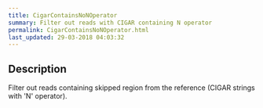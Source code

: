 ```yaml
---
title: CigarContainsNoNOperator
summary: Filter out reads with CIGAR containing N operator
permalink: CigarContainsNoNOperator.html
last_updated: 29-03-2018 04:03:32
---
```


## Description

Filter out reads containing skipped region from the reference (CIGAR strings with 'N' operator).

